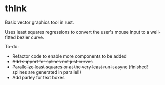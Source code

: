 # thInk

Basic vector graphics tool in rust.

Uses least squares regressions to convert the user's mouse input to a well-fitted bezier curve.

To-do:
- Refactor code to enable more components to be added
- ~~Add support for splines not just curves~~
- ~~Parallelize least squares or at the very least run it async~~ (finished! splines are generated in parallel!)
- Add parley for text boxes
